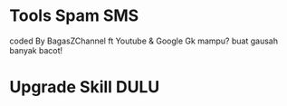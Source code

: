 # Tools Spam SMS

coded By BagasZChannel ft Youtube & Google
Gk mampu? buat gausah banyak bacot!

# Upgrade Skill DULU